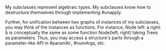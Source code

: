 My subclasses represent algebraic types. My subclasses know how to destructure themselves through implementing #unapply.

Further, for unification between two graphs of instances of my subclasses, you may think of the instances as functions. For instance, Node left: a right: b is conceptually the same as some function Node(left, right) taking Trees as parameters. Thus, you may access a structure's parts through a parameter-like API in #paramAt:, #numArgs, etc.